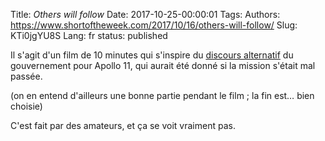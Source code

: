 Title: <em>Others will follow</em>
Date: 2017-10-25-00:00:01
Tags: 
Authors: https://www.shortoftheweek.com/2017/10/16/others-will-follow/
Slug: KTi0jgYU8S
Lang: fr
status: published

Il s'agit d'un film de 10 minutes qui s'inspire
du [discours alternatif](https://www.space.com/26604-apollo-11-failure-nixon-speech.html)
du gouvernement pour Apollo 11,
qui aurait été donné si la mission s'était mal passée.

(on en entend d'ailleurs une bonne partie pendant le film ;
la fin est… bien choisie)

C'est fait par des amateurs, et ça se voit vraiment pas.
